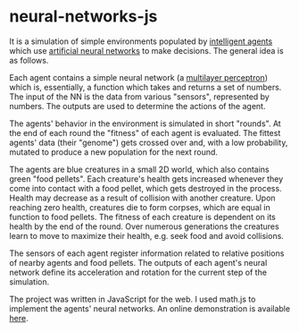 # neural-networks-js

It is a simulation of simple environments populated by [intelligent agents] which use [artificial neural networks] to make decisions. The general idea is as follows.

Each agent contains a simple neural network (a [multilayer perceptron]) which is, essentially, a function which takes and returns a set of numbers. The input of the NN is the data from various "sensors", represented by numbers. The outputs are used to determine the actions of the agent. 

The agents' behavior in the environment is simulated in short "rounds". At the end of each round the "fitness" of each agent is evaluated. The fittest agents' data (their "genome") gets crossed over and, with a low probability, mutated to produce a new population for the next round. 

The agents are blue creatures in a small 2D world, which also contains green "food pellets". Each creature's health gets increased whenever they come into contact with a food pellet, which gets destroyed in the process. Health may decrease as a result of collision with another creature. Upon reaching zero health, creatures die to form corpses, which are equal in function to food pellets. The fitness of each creature is dependent on its health by the end of the round. Over numerous generations the creatures learn to move to maximize their health, e.g. seek food and avoid collisions. 

The sensors of each agent register information related to relative positions of nearby agents and food pellets. The outputs of each agent's neural network define its acceleration and rotation for the current step of the simulation.

The project was written in JavaScript for the web. I used math.js to implement the agents' neural networks. An online demonstration is available [here](http://fazan64.github.io/neural-networks-js/).

[intelligent agents]: https://en.wikipedia.org/wiki/Intelligent_agent
[artificial neural networks]: https://en.wikipedia.org/wiki/Artificial_neural_network
[multilayer perceptron]: https://en.wikipedia.org/wiki/Multilayer_perceptron